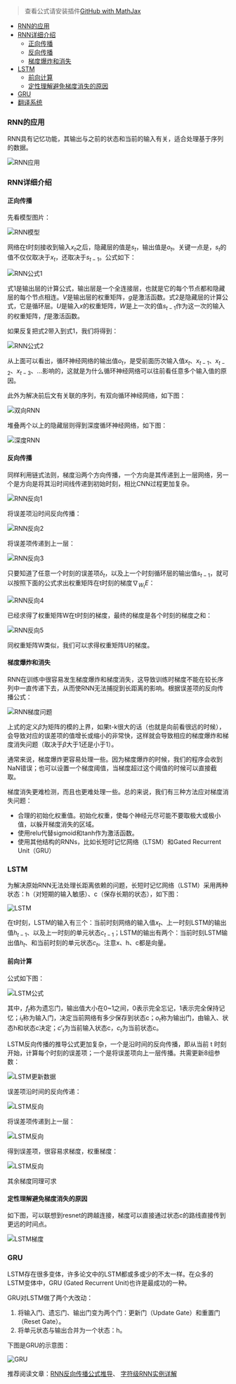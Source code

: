 > 查看公式请安装插件[GitHub with MathJax](https://chrome.google.com/webstore/detail/github-with-mathjax/ioemnmodlmafdkllaclgeombjnmnbima)

<!-- TOC -->

- [RNN的应用](#rnn的应用)
- [RNN详细介绍](#rnn详细介绍)
    - [正向传播](#正向传播)
    - [反向传播](#反向传播)
    - [梯度爆炸和消失](#梯度爆炸和消失)
- [LSTM](#lstm)
    - [前向计算](#前向计算)
    - [定性理解避免梯度消失的原因](#定性理解避免梯度消失的原因)
- [GRU](#gru)
- [翻译系统](#翻译系统)

<!-- /TOC -->
### RNN的应用
RNN具有记忆功能，其输出与之前的状态和当前的输入有关，适合处理基于序列的数据。

![RNN应用](image/RNN应用.png)

### RNN详细介绍
#### 正向传播
先看模型图片：

![RNN模型](image/RNN模型.jpg)

网络在t时刻接收到输入$x_t$之后，隐藏层的值是$s_t$，输出值是$o_t$。关键一点是，$s_t$的值不仅仅取决于$x_t$，还取决于$s_{t-1}$。公式如下：

![RNN公式1](image/RNN公式1.png)

式1是输出层的计算公式，输出层是一个全连接层，也就是它的每个节点都和隐藏层的每个节点相连。$V$是输出层的权重矩阵，$g$是激活函数。式2是隐藏层的计算公式，它是循环层。$U$是输入$x$的权重矩阵，$W$是上一次的值$s_{t-1}$作为这一次的输入的权重矩阵，$f$是激活函数。

如果反复把式2带入到式1，我们将得到：

![RNN公式2](image/RNN公式2.png)

从上面可以看出，循环神经网络的输出值$o_t$，是受前面历次输入值$x_t$、$x_{t-1}$、$x_{t-2}$、$x_{t-3}$、...影响的，这就是为什么循环神经网络可以往前看任意多个输入值的原因。

此外为解决前后文有关联的序列，有双向循环神经网络，如下图：

![双向RNN](image/双向RNN.png)

堆叠两个以上的隐藏层则得到深度循环神经网络，如下图：

![深度RNN](image/深度RNN.png)

#### 反向传播

同样利用链式法则，梯度沿两个方向传播，一个方向是其传递到上一层网络，另一个是方向是将其沿时间线传递到初始时刻，相比CNN过程更加复杂。

![RNN反向1](image/RNN反向1.png)

将误差项沿时间反向传播：

![RNN反向2](image/RNN反向2.png)

将误差项传递到上一层：

![RNN反向3](image/RNN反向3.png)

只要知道了任意一个时刻的误差项$\delta_t$，以及上一个时刻循环层的输出值$s_{t-1}$，就可以按照下面的公式求出权重矩阵在t时刻的梯度$\nabla_{W_t} E$：

![RNN反向4](image/RNN反向4.png)

已经求得了权重矩阵W在t时刻的梯度，最终的梯度是各个时刻的梯度之和：

![RNN反向5](image/RNN反向5.png)

同权重矩阵W类似，我们可以求得权重矩阵U的梯度。

#### 梯度爆炸和消失
RNN在训练中很容易发生梯度爆炸和梯度消失，这导致训练时梯度不能在较长序列中一直传递下去，从而使RNN无法捕捉到长距离的影响。根据误差项的反向传播公式：

![RNN梯度问题](image/RNN梯度问题.png)

上式的定义$\beta$为矩阵的模的上界，如果t-k很大的话（也就是向前看很远的时候），会导致对应的误差项的值增长或缩小的非常快，这样就会导致相应的梯度爆炸和梯度消失问题（取决于$\beta$大于1还是小于1）。

通常来说，梯度爆炸更容易处理一些。因为梯度爆炸的时候，我们的程序会收到NaN错误；也可以设置一个梯度阈值，当梯度超过这个阈值的时候可以直接截取。

梯度消失更难检测，而且也更难处理一些。总的来说，我们有三种方法应对梯度消失问题：
- 合理的初始化权重值。初始化权重，使每个神经元尽可能不要取极大或极小值，以躲开梯度消失的区域。
- 使用relu代替sigmoid和tanh作为激活函数。
- 使用其他结构的RNNs，比如长短时记忆网络（LTSM）和Gated Recurrent Unit（GRU）

### LSTM
为解决原始RNN无法处理长距离依赖的问题，长短时记忆网络（LSTM）采用两种状态：h（对短期的输入敏感）、c（保存长期的状态），如下图：

![LSTM](image/LSTM简介.png)

在t时刻，LSTM的输入有三个：当前时刻网络的输入值$x_t$、上一时刻LSTM的输出值$h_{t-1}$、以及上一时刻的单元状态$c_{t-1}$；LSTM的输出有两个：当前时刻LSTM输出值$h_t$、和当前时刻的单元状态$c_t$。注意x、h、c都是向量。

#### 前向计算
公式如下图：

![LSTM公式](image/LSTM前向.png)

其中，$f_t$称为遗忘门，输出值大小在0~1之间，0表示完全忘记，1表示完全保持记忆；$i_t$称为输入门，决定当前网络有多少保存到状态c；$o_t$称为输出门，由输入、状态h和状态c决定；$c'_t$为当前输入状态c，$c_t$为当前状态c。

LSTM反向传播的推导公式更加复杂，一个是沿时间的反向传播，即从当前 t 时刻开始，计算每个时刻的误差项；一个是将误差项向上一层传播。共需更新8组参数：

![LSTM更新数据](image/LSTM更新数据.png)

误差项沿时间的反向传递：

![LSTM反向](image/LSTM反向传播1.png)

将误差项传递到上一层：

![LSTM反向](image/LSTM反向传播2.png)

得到误差项，很容易求梯度，权重梯度：

![LSTM反向](image/LSTM反向传播3.png)

其余梯度同理可求

#### 定性理解避免梯度消失的原因
如下图，可以联想到resnet的跨越连接，梯度可以直接通过状态c的路线直接传到更远的时间点。

![LSTM梯度](image/LSTM梯度.png)

### GRU
LSTM存在很多变体，许多论文中的LSTM都或多或少的不太一样。在众多的LSTM变体中，GRU (Gated Recurrent Unit)也许是最成功的一种。

GRU对LSTM做了两个大改动：

1. 将输入门、遗忘门、输出门变为两个门：更新门（Update Gate）和重置门（Reset Gate）。
2. 将单元状态与输出合并为一个状态：h。

下图是GRU的示意图：

![GRU](image/GRU.png)




推荐阅读文章：[RNN反向传播公式推导](https://www.zybuluo.com/hanbingtao/note/541458)、 [字符级RNN实例详解](http://www.cnblogs.com/hellcat/p/7159527.html)